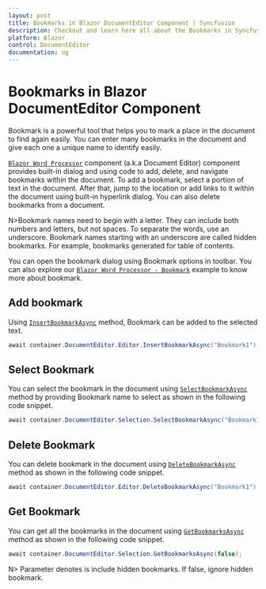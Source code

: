 ```yaml
---
layout: post
title: Bookmarks in Blazor DocumentEditor Component | Syncfusion
description: Checkout and learn here all about the Bookmarks in Syncfusion Blazor DocumentEditor component and more.
platform: Blazor
control: DocumentEditor
documentation: ug
---
```


# Bookmarks in Blazor DocumentEditor Component

Bookmark is a powerful tool that helps you to mark a place in the document to find again easily. You can enter many bookmarks in the document and give each one a unique name to identify easily.

[`Blazor Word Processor`](https://www.syncfusion.com/blazor-components/blazor-word-processor) component (a.k.a Document Editor) component provides built-in dialog and using code to add, delete, and navigate bookmarks within the document. To add a bookmark, select a portion of text in the document. After that, jump to the location or add links to it within the document using built-in hyperlink dialog. You can also delete bookmarks from a document.

N>Bookmark names need to begin with a letter. They can include both numbers and letters, but not spaces. To separate the words, use an underscore. Bookmark names starting with an underscore are called hidden bookmarks. For example, bookmarks generated for table of contents.

You can open the bookmark dialog using Bookmark options in toolbar. You can also explore our [`Blazor Word Processor - Bookmark`](https://blazor.syncfusion.com/demos/document-editor/hyperlinks-and-bookmarks) example to know more about bookmark.


## Add bookmark

Using [`InsertBookmarkAsync`](https://help.syncfusion.com/cr/blazor/Syncfusion.Blazor.DocumentEditor.EditorModule.html#Syncfusion_Blazor_DocumentEditor_EditorModule_InsertBookmarkAsync_System_String_) method, Bookmark can be added to the selected text.

```csharp
await container.DocumentEditor.Editor.InsertBookmarkAsync("Bookmark1");
```

## Select Bookmark

You can select the bookmark in the document using [`SelectBookmarkAsync`](https://help.syncfusion.com/cr/blazor/Syncfusion.Blazor.DocumentEditor.SelectionModule.html#Syncfusion_Blazor_DocumentEditor_SelectionModule_SelectBookmarkAsync_System_String_) method by providing Bookmark name to select as shown in the following code snippet.

```csharp
await container.DocumentEditor.Selection.SelectBookmarkAsync("Bookmark1");
```

## Delete Bookmark

You can delete bookmark in the document using [`DeleteBookmarkAsync`](https://help.syncfusion.com/cr/blazor/Syncfusion.Blazor.DocumentEditor.EditorModule.html#Syncfusion_Blazor_DocumentEditor_EditorModule_DeleteBookmarkAsync_System_String_) method as shown in the following code snippet.

```csharp
await container.DocumentEditor.Editor.DeleteBookmarkAsync("Bookmark1");
```

## Get Bookmark

You can get all the bookmarks in the document using [`GetBookmarksAsync`](https://help.syncfusion.com/cr/blazor/Syncfusion.Blazor.DocumentEditor.SelectionModule.html#Syncfusion_Blazor_DocumentEditor_SelectionModule_GetBookmarksAsync_System_Boolean_) method as shown in the following code snippet.

```csharp
await container.DocumentEditor.Selection.GetBookmarksAsync(false);
```

N> Parameter denotes is include hidden bookmarks. If false, ignore hidden bookmark.